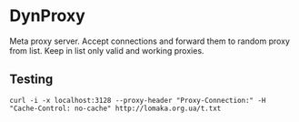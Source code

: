 # DynProxy

Meta proxy server. Accept connections and forward them to random proxy
from list. Keep in list only valid and working proxies.

## Testing

`curl -i -x localhost:3128 --proxy-header "Proxy-Connection:" -H "Cache-Control: no-cache" http://lomaka.org.ua/t.txt`
